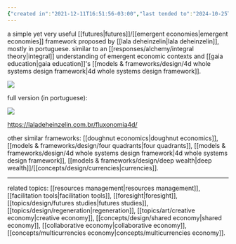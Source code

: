 ```yaml
---
{"created in":"2021-12-11T16:51:56-03:00","last tended to":"2024-10-25T14:42:18-03:00","aliases":["fluxonomia 4d"],"tags":["framework","🌿","futures","economics"],"dg-publish":true,"notestage":["🌿"],"relevancescore":94,"created":"2021-12-11T16:51:56.742-03:00","updated":"2025-01-22T15:49:34.895-03:00","permalink":"/models-and-frameworks/design/fluxonomy-4d/","dgPassFrontmatter":true}
---
```


a simple yet very useful [[futures\|futures]]/[[emergent economies\|emergent economies]] framework proposed by [[lala deheinzelin\|lala deheinzelin]], mostly in portuguese. similar to an [[responses/alchemy/integral theory\|integral]] understanding of emergent economic contexts and [[gaia education\|gaia education]]'s [[models & frameworks/design/4d whole systems design framework\|4d whole systems design framework]].

<!--![fluxonomy 4d.png|600](/img/user/images/models%20&%20frameworks/fluxonomy%204d.png)-->
![](https://i.imgur.com/yJtDY7U.png)

full version (in portuguese):

<!--![fluxonomia 4d.png](/img/user/assets/fluxonomia%204d.png)-->
![](https://i.imgur.com/v9flYo2.png)


https://laladeheinzelin.com.br/fluxonomia4d/

other similar frameworks: [[doughnut economics\|doughnut economics]], [[models & frameworks/design/four quadrants\|four quadrants]], [[models & frameworks/design/4d whole systems design framework\|4d whole systems design framework]], [[models & frameworks/design/deep wealth\|deep wealth]]/[[concepts/design/currencies\|currencies]].

---
related topics: [[resources management\|resources management]], [[facilitation tools\|facilitation tools]], [[foresight\|foresight]], [[topics/design/futures studies\|futures studies]], [[topics/design/regeneration\|regeneration]], [[topics/art/creative economy\|creative economy]], [[concepts/design/shared economy\|shared economy]], [[collaborative economy\|collaborative economy]], [[concepts/multicurrencies economy\|concepts/multicurrencies economy]].